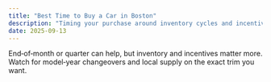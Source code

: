 ```yaml
---
title: "Best Time to Buy a Car in Boston"
description: "Timing your purchase around inventory cycles and incentives."
date: 2025-09-13
---
```

End‑of‑month or quarter can help, but inventory and incentives matter more. Watch for model‑year changeovers and local supply on the exact trim you want.
